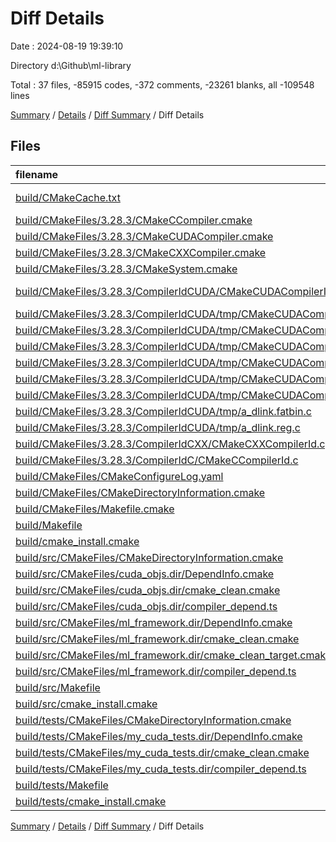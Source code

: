 # Diff Details

Date : 2024-08-19 19:39:10

Directory d:\\Github\\ml-library

Total : 37 files,  -85915 codes, -372 comments, -23261 blanks, all -109548 lines

[Summary](results.md) / [Details](details.md) / [Diff Summary](diff.md) / Diff Details

## Files
| filename | language | code | comment | blank | total |
| :--- | :--- | ---: | ---: | ---: | ---: |
| [build/CMakeCache.txt](/build/CMakeCache.txt) | CMake Cache | -636 | 0 | -148 | -784 |
| [build/CMakeFiles/3.28.3/CMakeCCompiler.cmake](/build/CMakeFiles/3.28.3/CMakeCCompiler.cmake) | CMake | -57 | 0 | -18 | -75 |
| [build/CMakeFiles/3.28.3/CMakeCUDACompiler.cmake](/build/CMakeFiles/3.28.3/CMakeCUDACompiler.cmake) | CMake | -60 | 0 | -17 | -77 |
| [build/CMakeFiles/3.28.3/CMakeCXXCompiler.cmake](/build/CMakeFiles/3.28.3/CMakeCXXCompiler.cmake) | CMake | -66 | 0 | -20 | -86 |
| [build/CMakeFiles/3.28.3/CMakeSystem.cmake](/build/CMakeFiles/3.28.3/CMakeSystem.cmake) | CMake | -10 | 0 | -6 | -16 |
| [build/CMakeFiles/3.28.3/CompilerIdCUDA/CMakeCUDACompilerId.cu](/build/CMakeFiles/3.28.3/CompilerIdCUDA/CMakeCUDACompilerId.cu) | CUDA C++ | -337 | -28 | -104 | -469 |
| [build/CMakeFiles/3.28.3/CompilerIdCUDA/tmp/CMakeCUDACompilerId.cpp1.ii](/build/CMakeFiles/3.28.3/CompilerIdCUDA/tmp/CMakeCUDACompilerId.cpp1.ii) | C++ | -23,626 | 0 | -11,471 | -35,097 |
| [build/CMakeFiles/3.28.3/CompilerIdCUDA/tmp/CMakeCUDACompilerId.cpp4.ii](/build/CMakeFiles/3.28.3/CompilerIdCUDA/tmp/CMakeCUDACompilerId.cpp4.ii) | C++ | -22,352 | 0 | -10,832 | -33,184 |
| [build/CMakeFiles/3.28.3/CompilerIdCUDA/tmp/CMakeCUDACompilerId.cudafe1.c](/build/CMakeFiles/3.28.3/CompilerIdCUDA/tmp/CMakeCUDACompilerId.cudafe1.c) | C | -27 | 0 | -9 | -36 |
| [build/CMakeFiles/3.28.3/CompilerIdCUDA/tmp/CMakeCUDACompilerId.cudafe1.cpp](/build/CMakeFiles/3.28.3/CompilerIdCUDA/tmp/CMakeCUDACompilerId.cudafe1.cpp) | C++ | -35,353 | 0 | -4 | -35,357 |
| [build/CMakeFiles/3.28.3/CompilerIdCUDA/tmp/CMakeCUDACompilerId.cudafe1.stub.c](/build/CMakeFiles/3.28.3/CompilerIdCUDA/tmp/CMakeCUDACompilerId.cudafe1.stub.c) | C | -14 | 0 | -2 | -16 |
| [build/CMakeFiles/3.28.3/CompilerIdCUDA/tmp/CMakeCUDACompilerId.fatbin.c](/build/CMakeFiles/3.28.3/CompilerIdCUDA/tmp/CMakeCUDACompilerId.fatbin.c) | C | -60 | 0 | -1 | -61 |
| [build/CMakeFiles/3.28.3/CompilerIdCUDA/tmp/a_dlink.fatbin.c](/build/CMakeFiles/3.28.3/CompilerIdCUDA/tmp/a_dlink.fatbin.c) | C | -55 | 0 | -1 | -56 |
| [build/CMakeFiles/3.28.3/CompilerIdCUDA/tmp/a_dlink.reg.c](/build/CMakeFiles/3.28.3/CompilerIdCUDA/tmp/a_dlink.reg.c) | C | -1 | 0 | -1 | -2 |
| [build/CMakeFiles/3.28.3/CompilerIdCXX/CMakeCXXCompilerId.cpp](/build/CMakeFiles/3.28.3/CompilerIdCXX/CMakeCXXCompilerId.cpp) | C++ | -659 | -63 | -148 | -870 |
| [build/CMakeFiles/3.28.3/CompilerIdC/CMakeCCompilerId.c](/build/CMakeFiles/3.28.3/CompilerIdC/CMakeCCompilerId.c) | C | -670 | -61 | -150 | -881 |
| [build/CMakeFiles/CMakeConfigureLog.yaml](/build/CMakeFiles/CMakeConfigureLog.yaml) | YAML | -1,043 | -40 | -46 | -1,129 |
| [build/CMakeFiles/CMakeDirectoryInformation.cmake](/build/CMakeFiles/CMakeDirectoryInformation.cmake) | CMake | -12 | 0 | -5 | -17 |
| [build/CMakeFiles/Makefile.cmake](/build/CMakeFiles/Makefile.cmake) | CMake | -163 | 0 | -6 | -169 |
| [build/Makefile](/build/Makefile) | Makefile | -83 | -53 | -47 | -183 |
| [build/cmake_install.cmake](/build/cmake_install.cmake) | CMake | -51 | 0 | -11 | -62 |
| [build/src/CMakeFiles/CMakeDirectoryInformation.cmake](/build/src/CMakeFiles/CMakeDirectoryInformation.cmake) | CMake | -12 | 0 | -5 | -17 |
| [build/src/CMakeFiles/cuda_objs.dir/DependInfo.cmake](/build/src/CMakeFiles/cuda_objs.dir/DependInfo.cmake) | CMake | -17 | 0 | -7 | -24 |
| [build/src/CMakeFiles/cuda_objs.dir/cmake_clean.cmake](/build/src/CMakeFiles/cuda_objs.dir/cmake_clean.cmake) | CMake | -8 | 0 | -2 | -10 |
| [build/src/CMakeFiles/cuda_objs.dir/compiler_depend.ts](/build/src/CMakeFiles/cuda_objs.dir/compiler_depend.ts) | TypeScript | -2 | 0 | -1 | -3 |
| [build/src/CMakeFiles/ml_framework.dir/DependInfo.cmake](/build/src/CMakeFiles/ml_framework.dir/DependInfo.cmake) | CMake | -23 | 0 | -7 | -30 |
| [build/src/CMakeFiles/ml_framework.dir/cmake_clean.cmake](/build/src/CMakeFiles/ml_framework.dir/cmake_clean.cmake) | CMake | -22 | 0 | -2 | -24 |
| [build/src/CMakeFiles/ml_framework.dir/cmake_clean_target.cmake](/build/src/CMakeFiles/ml_framework.dir/cmake_clean_target.cmake) | CMake | -3 | 0 | -1 | -4 |
| [build/src/CMakeFiles/ml_framework.dir/compiler_depend.ts](/build/src/CMakeFiles/ml_framework.dir/compiler_depend.ts) | TypeScript | -2 | 0 | -1 | -3 |
| [build/src/Makefile](/build/src/Makefile) | Makefile | -224 | -71 | -92 | -387 |
| [build/src/cmake_install.cmake](/build/src/cmake_install.cmake) | CMake | -37 | 0 | -8 | -45 |
| [build/tests/CMakeFiles/CMakeDirectoryInformation.cmake](/build/tests/CMakeFiles/CMakeDirectoryInformation.cmake) | CMake | -12 | 0 | -5 | -17 |
| [build/tests/CMakeFiles/my_cuda_tests.dir/DependInfo.cmake](/build/tests/CMakeFiles/my_cuda_tests.dir/DependInfo.cmake) | CMake | -20 | 0 | -7 | -27 |
| [build/tests/CMakeFiles/my_cuda_tests.dir/cmake_clean.cmake](/build/tests/CMakeFiles/my_cuda_tests.dir/cmake_clean.cmake) | CMake | -16 | 0 | -2 | -18 |
| [build/tests/CMakeFiles/my_cuda_tests.dir/compiler_depend.ts](/build/tests/CMakeFiles/my_cuda_tests.dir/compiler_depend.ts) | TypeScript | -2 | 0 | -1 | -3 |
| [build/tests/Makefile](/build/tests/Makefile) | Makefile | -143 | -56 | -65 | -264 |
| [build/tests/cmake_install.cmake](/build/tests/cmake_install.cmake) | CMake | -37 | 0 | -8 | -45 |

[Summary](results.md) / [Details](details.md) / [Diff Summary](diff.md) / Diff Details
